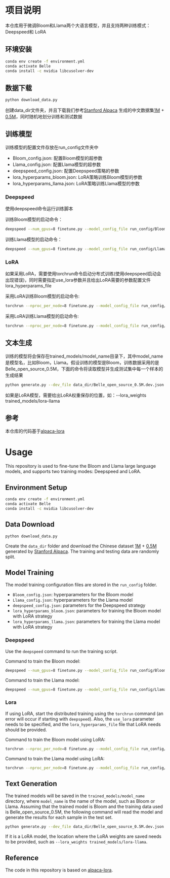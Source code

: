 # 项目说明

本仓库用于微调Bloom和Llama两个大语言模型，并且支持两种训练模式：Deepspeed和 LoRA

## 环境安装

```bash
conda env create -f environment.yml
conda activate Belle
conda install -c nvidia libcusolver-dev
```

## 数据下载

```bash
python download_data.py
```

创建data_dir文件夹，并且下载我们参考[Stanford Alpaca](https://github.com/tatsu-lab/stanford_alpaca) 生成的中文数据集[1M](https://huggingface.co/datasets/BelleGroup/train_1M_CN) + [0.5M](https://huggingface.co/datasets/BelleGroup/train_0.5M_CN)，同时随机地划分训练和测试数据

## 训练模型

训练模型的配置文件存放在run_config文件夹中

- Bloom_config.json: 配置Bloom模型的超参数
- Llama_config.json: 配置Llama模型的超参数
- deepspeed_config.json: 配置Deepspeed策略的参数
- lora_hyperparams_bloom.json: LoRA策略训练Bloom模型的参数
- lora_hyperparams_llama.json: LoRA策略训练Llama模型的参数

### Deepspeed

使用deepspeed命令运行训练脚本

训练Bloom模型的启动命令：

```bash
deepspeed --num_gpus=8 finetune.py --model_config_file run_config/Bloom_config.json  --deepspeed run_config/deepspeed_config.json 
```

训练Llama模型的启动命令：

```bash
deepspeed --num_gpus=8 finetune.py --model_config_file run_config/Llama_config.json  --deepspeed run_config/deepspeed_config.json 
```

### LoRA

如果采用LoRA，需要使用torchrun命令启动分布式训练(使用deepspeed启动会出现错误)，同时需要指定use_lora参数并且给出LoRA需要的参数配置文件lora_hyperparams_file

采用LoRA训练Bloom模型的启动命令:

```bash
torchrun --nproc_per_node=8 finetune.py --model_config_file run_config/Bloom_config.json --lora_hyperparams_file run_config/lora_hyperparams_bloom.json  --use_lora
```

采用LoRA训练Llama模型的启动命令:

```bash
torchrun --nproc_per_node=8 finetune.py --model_config_file run_config/Llama_config.json --lora_hyperparams_file run_config/lora_hyperparams_llama.json  --use_lora
```

## 文本生成

训练的模型将会保存在trained_models/model_name目录下，其中model_name是模型名，比如Bloom，Llama。假设训练的模型是Bloom，训练数据采用的是Belle_open_source_0.5M，下面的命令将读取模型并生成测试集中每一个样本的生成结果

```bash
python generate.py --dev_file data_dir/Belle_open_source_0.5M.dev.json --model_name_or_path trained_models/bloom/
```

如果是LoRA模型，需要给出LoRA权重保存的位置，如：--lora_weights trained_models/lora-llama

## 参考

本仓库的代码基于[alpaca-lora](https://github.com/tloen/alpaca-lora)



# Usage

This repository is used to fine-tune the Bloom and Llama large language models, and supports two training modes: Deepspeed and LoRA.

## Environment Setup

```bash
conda env create -f environment.yml
conda activate Belle
conda install -c nvidia libcusolver-dev
```

## Data Download

```bash
python download_data.py
```

Create the `data_dir` folder and download the Chinese dataset [1M](https://huggingface.co/datasets/BelleGroup/train_1M_CN) + [0.5M](https://huggingface.co/datasets/BelleGroup/train_0.5M_CN) generated by [Stanford Alpaca](https://github.com/tatsu-lab/stanford_alpaca). The training and testing data are randomly split.

## Model Training

The model training configuration files are stored in the `run_config` folder.

- `Bloom_config.json`: hyperparameters for the Bloom model
- `Llama_config.json`: hyperparameters for the Llama model
- `deepspeed_config.json`: parameters for the Deepspeed strategy
- `lora_hyperparams_bloom.json`: parameters for training the Bloom model with LoRA strategy
- `lora_hyperparams_llama.json`: parameters for training the Llama model with LoRA strategy

### Deepspeed 

Use the `deepspeed` command to run the training script.

Command to train the Bloom model:

```bash
deepspeed --num_gpus=8 finetune.py --model_config_file run_config/Bloom_config.json  --deepspeed run_config/deepspeed_config.json 
```

Command to train the Llama model:

```bash
deepspeed --num_gpus=8 finetune.py --model_config_file run_config/Llama_config.json  --deepspeed run_config/deepspeed_config.json 
```


### Lora

If using LoRA, start the distributed training using the `torchrun` command (an error will occur if starting with `deepspeed`). Also, the `use_lora` parameter needs to be specified, and the `lora_hyperparams_file` file that LoRA needs should be provided.

Command to train the Bloom model using LoRA:

```bash
torchrun --nproc_per_node=8 finetune.py --model_config_file run_config/Bloom_config.json --lora_hyperparams_file run_config/lora_hyperparams_bloom.json  --use_lora
```

Command to train the Llama model using LoRA:

```bash
torchrun --nproc_per_node=8 finetune.py --model_config_file run_config/Llama_config.json --lora_hyperparams_file run_config/lora_hyperparams_llama.json  --use_lora
```

## Text Generation

The trained models will be saved in the `trained_models/model_name` directory, where `model_name` is the name of the model, such as Bloom or Llama. Assuming that the trained model is Bloom and the training data used is Belle_open_source_0.5M, the following command will read the model and generate the results for each sample in the test set.

```bash
python generate.py --dev_file data_dir/Belle_open_source_0.5M.dev.json --model_name_or_path trained_models/bloom/
```

If it is a LoRA model, the location where the LoRA weights are saved needs to be provided, such as `--lora_weights trained_models/lora-llama`.

## Reference

The code in this repository is based on [alpaca-lora](https://github.com/tloen/alpaca-lora).
